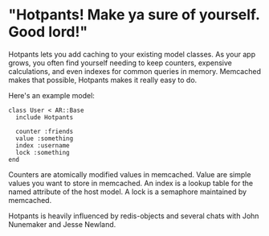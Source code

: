 # "Hotpants! Make ya sure of yourself. Good lord!"

Hotpants lets you add caching to your existing model classes. As your app grows, you often find yourself needing to keep counters, expensive calculations, and even indexes for common queries in memory. Memcached makes that possible, Hotpants makes it really easy to do. 

Here's an example model:

    class User < AR::Base
      include Hotpants
      
      counter :friends
      value :something
      index :username
      lock :something
    end

Counters are atomically modified values in memcached. Value are simple values you want to store in memcached. An index is a lookup table for the named attribute of the host model. A lock is a semaphore maintained by memcached. 

Hotpants is heavily influenced by redis-objects and several chats with John Nunemaker and Jesse Newland. 
